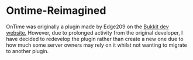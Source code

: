 # Ontime-Reimagined
OnTime was originally a plugin made by Edge209 on the [Bukkit dev website.](https://dev.bukkit.org/projects/ontime) However, due to prolonged activity from the original developer, I have decided to redevelop the plugin rather than create a new one due to how much some server owners may rely on it whilst not wanting to migrate to another plugin.
